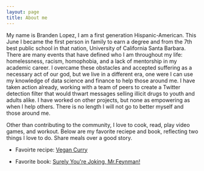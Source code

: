 ```yaml
---
layout: page
title: About me
---
```


My name is Branden Lopez, I am a first generation Hispanic-American. This June I became the first person in family to earn a degree and from the 7th best public school in that nation, University of California Santa Barbara. There are many events that have defined who I am throughout my life: homelessness, racism, homophobia, and a lack of mentorship in my academic career. I overcame these obstacles and accepted suffering as a necessary act of our god, but we live in a different era, one were I can use my knowledge of data science and finance to help those around me. I have taken action already, working with a team of peers to create a Twitter detection filter that would thwart messages selling illicit drugs to youth and adults alike. I have worked on other projects, but none as empowering as when I help others. There is no length I will not go to better myself and those around me. 

Other than contributing to the community, I love to cook, read, play video games, and workout. Below are my favorite reciepe and book, reflecting two things I love to do. Share meals over a good story. 

- Favoirte recipe: [Vegan Curry](https://www.theendlessmeal.com/creamy-coconut-lentil-curry/)

- Favorite book: [Surely You're Joking, Mr.Feynman!](https://en.wikipedia.org/wiki/Surely_You%27re_Joking,_Mr._Feynman!)
